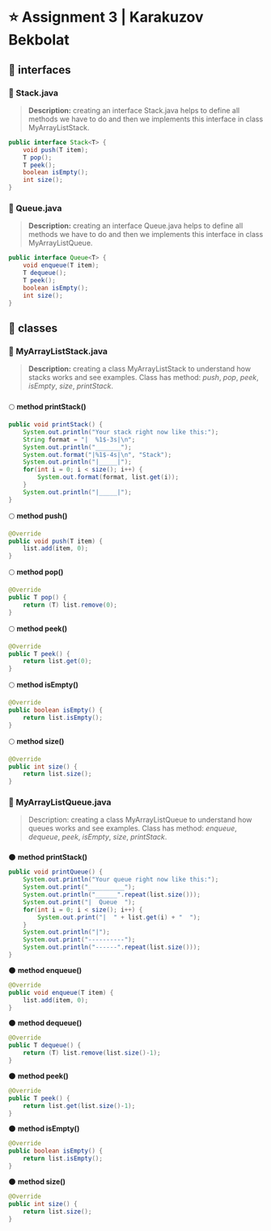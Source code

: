 # ⭐ Assignment 3  |  Karakuzov Bekbolat
## 🔔 interfaces
### 📗 Stack.java
> **Description:** creating an interface Stack.java helps to define all methods we have to do and then we implements this interface in class MyArrayListStack.
```java
public interface Stack<T> {
    void push(T item);
    T pop();
    T peek();
    boolean isEmpty();
    int size();
}
```
### 📗 Queue.java
> **Description:** creating an interface Queue.java helps to define all methods we have to do and then we implements this interface in class MyArrayListQueue.
```java
public interface Queue<T> {
    void enqueue(T item);
    T dequeue();
    T peek();
    boolean isEmpty();
    int size();
}
```
## 🔔 classes
### 📘 MyArrayListStack.java
> **Description:** creating a class MyArrayListStack to understand how stacks works and see examples. Class has method: *push*, *pop*, *peek*, *isEmpty*, *size*, *printStack*.
###
🌕 **method printStack()**
```java
public void printStack() {
    System.out.println("Your stack right now like this:");
    String format = "|  %1$-3s|\n";
    System.out.println("_______");
    System.out.format("|%1$-4s|\n", "Stack");
    System.out.println("|_____|");
    for(int i = 0; i < size(); i++) {
        System.out.format(format, list.get(i));
    }
    System.out.println("|_____|");
}
```
🌕 **method push()**
```java
@Override
public void push(T item) {
    list.add(item, 0);
}
```
🌕 **method pop()**
```java
@Override
public T pop() {
    return (T) list.remove(0);
}
```
🌕 **method peek()**
```java
@Override
public T peek() {
    return list.get(0);
}
```
🌕 **method isEmpty()**
```java
@Override
public boolean isEmpty() {
    return list.isEmpty();
}
```
🌕 **method size()**
```java
@Override
public int size() {
    return list.size();
}
```
### 📘 MyArrayListQueue.java
> Description: creating a class MyArrayListQueue to understand how queues works and see examples. Class has method: *enqueue*, *dequeue*, *peek*, *isEmpty*, *size*, *printStack*.
###
🌑 **method printStack()**
```java
public void printQueue() {
    System.out.println("Your queue right now like this:");
    System.out.print("__________");
    System.out.println("______".repeat(list.size()));
    System.out.print("|  Queue  ");
    for(int i = 0; i < size(); i++) {
        System.out.print("|  " + list.get(i) + "  ");
    }
    System.out.println("|");
    System.out.print("----------");
    System.out.println("------".repeat(list.size()));
}
```
🌑 **method enqueue()**
```java
@Override
public void enqueue(T item) {
    list.add(item, 0);
}
```
🌑 **method dequeue()**
```java
@Override
public T dequeue() {
    return (T) list.remove(list.size()-1);
}
```
🌑 **method peek()**
```java
@Override
public T peek() {
    return list.get(list.size()-1);
}
```
🌑 **method isEmpty()**
```java
@Override
public boolean isEmpty() {
    return list.isEmpty();
}
```
🌑 **method size()**
```java
@Override
public int size() {
    return list.size();
}
```
